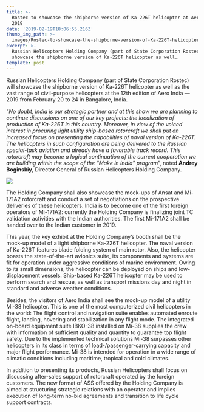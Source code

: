 ```yaml
---
title: >-
  Rostec to showcase the shipborne version of Ka-226T helicopter at Aero India
  2019
date: '2019-02-19T18:06:55.216Z'
thumb_img_path: >-
  images/Rostec-to-showcase-the-shipborne-version-of-Ka-226T-helicopter-at-Aero-India-2019/1*KD4bSbqkVaBQoCGrDd2r8w.jpeg
excerpt: >-
  Russian Helicopters Holding Company (part of State Corporation Rostec) will
  showcase the shipborne version of Ka-226T helicopter as well…
template: post
---
```

Russian Helicopters Holding Company (part of State Corporation Rostec) will showcase the shipborne version of Ka-226T helicopter as well as the vast range of civil-purpose helicopters at the 12th edition of Aero India — 2019 from February 20 to 24 in Bangalore, India.

“*No doubt, India is our strategic partner and at this show we are planning to continue discussions on one of our key projects: the localization of production of Ka-226T in this country. Moreover, in view of the voiced interest in procuring light utility ship-based rotorcraft we shall put an increased focus on presenting the capabilities of naval version of Ka-226T. The helicopters in such configuration are being delivered to the Russian special-task aviation and already have a favorable track record. This rotorcraft may become a logical continuation of the current cooperation we are building within the scope of the “Make in India” program*”, noted **Andrey Boginskiy**, Director General of Russian Helicopters Holding Company.

![](/images/Rostec-to-showcase-the-shipborne-version-of-Ka-226T-helicopter-at-Aero-India-2019/1*KD4bSbqkVaBQoCGrDd2r8w.jpeg)

The Holding Company shall also showcase the mock-ups of Ansat and Mi-171A2 rotorcraft and conduct a set of negotiations on the prospective deliveries of these helicopters. India is to become one of the first foreign operators of Mi-171A2: currently the Holding Company is finalizing joint TC validation activities with the Indian authorities. The first Mi-171A2 shall be handed over to the Indian customer in 2019.

This year, the key exhibit at the Holding Company’s booth shall be the mock-up model of a light shipborne Ka-226T helicopter. The naval version of Ka-226T features blade folding system of main rotor. Also, the helicopter boasts the state-of-the-art avionics suite, its components and systems are fit for operation under aggressive conditions of marine environment. Owing to its small dimensions, the helicopter can be deployed on ships and low-displacement vessels. Ship-based Ka-226T helicopter may be used to perform search and rescue, as well as transport missions day and night in standard and adverse weather conditions.

Besides, the visitors of Aero India shall see the mock-up model of a utility Mi-38 helicopter. This is one of the most computerized civil helicopters in the world: The flight control and navigation suite enables automated enroute flight, landing, hovering and stabilization in any flight mode. The integrated on-board equipment suite IBKO-38 installed on Mi-38 supplies the crew with information of sufficient quality and quantity to guarantee top flight safety. Due to the implemented technical solutions Mi-38 surpasses other helicopters in its class in terms of load-/passenger-carrying capacity and major flight performance. Mi-38 is intended for operation in a wide range of climatic conditions including maritime, tropical and cold climates.

In addition to presenting its products, Russian Helicopters shall focus on discussing after-sales support of rotorcraft operated by the foreign customers. The new format of ASS offered by the Holding Company is aimed at structuring strategic relations with an operator and implies execution of long-term no-bid agreements and transition to life cycle support contracts.
